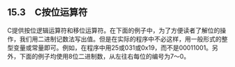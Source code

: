 ## 15.3　C按位运算符

C提供按位逻辑运算符和移位运算符。在下面的例子中，为了方便读者了解位的操作，我们用二进制记数法写出值。但是在实际的程序中不必这样，用一般形式的整型变量或常量即可。例如，在程序中用25或031或0x19，而不是00011001。另外，下面的例子均使用8位二进制数，从左往右每位的编号为7～0。

